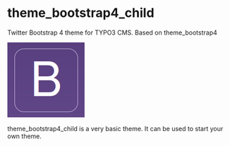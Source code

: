 # theme_bootstrap4_child

Twitter Bootstrap 4 theme for TYPO3 CMS. Based on theme_bootstrap4

![Screenshot](Meta/Screenshots/screenshot.png)

theme_bootstrap4_child is a very basic theme. It can be used to start your own theme.